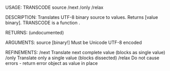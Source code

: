 USAGE:
     TRANSCODE source /next /only /relax

DESCRIPTION:
     Translates UTF-8 binary source to values. Returns [value binary].
     TRANSCODE is a function .

RETURNS:
    (undocumented)

ARGUMENTS:
    source [binary!]
        Must be Unicode UTF-8 encoded

REFINEMENTS:
    /next
        Translate next complete value (blocks as single value)
    /only
        Translate only a single value (blocks dissected)
    /relax
        Do not cause errors - return error object as value in place
